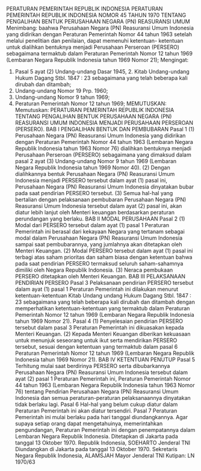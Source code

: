 PERATURAN PEMERINTAH REPUBLIK INDONESIA PERATURAN PEMERINTAH REPUBLIK INDONESIA NOMOR 45 TAHUN 1970 TENTANG PENGALIHAN BENTUK PERUSAHAAN NEGARA (PN) REASURANSI UMUM
Menimbang:
 baahwa Perusahaan Negara (PN) Reasuransi Umum Indonesia yang didirikan dengan Peraturan Pemerintah Nomor 44 tahun 1963 setelah melalui penelitian dan penilaian, dapat memenuhi ketentuan- ketentuan untuk dialihkan bentuknya menjadi Perusahaan Perseroan (PERSERO) sebagaimana termaktub dalam Peraturan Pemerintah Nomor 12 tahun 1969 (Lembaran Negara Republik Indonesia tahun 1969 Nomor 21);
Mengingat:

1. Pasal 5 ayat (2) Undang-undang Dasar 1945, 2. Kitab Undang-undang Hukum Dagang Stbl. 1847 : 23 sebagaimana yang telah beberapa kali dirubah dan ditambah;
3. Undang-undang Nomor 19 Prp. 1960;
4. Undang-undang Nomor 9 tahun 1969;
5. Peraturan Pemerintah Nomor 12 tahun 1969;
MEMUTUSKAN:
 Memutuskan: PERATURAN PEMERINTAH REPUBLIK INDONESIA TENTANG PENGALIHAN BENTUK PERUSAHAAN NEGARA (PN) REASURANSI UMUM INDONESIA MENJADI PERUSAHAAN PERSEROAN (PERSERO). BAB I PENGALIHAN BENTUK DAN PEMBUBARAN
Pasal 1
(1) Perusahaan Negara (PN) Reasuransi Umum Indonesia yang didirikan dengan Peraturan Pemerintah Nomor 44 tahun 1963 (Lembaran Negara Republik Indonesia tahun 1963 Nomor 76) dialihkan bentuknya menjadi Perusahaan Perseroan (PERSERO) sebagaimana yang dimaksud dalam pasal 2 ayat (3) Undang-undang Nomor 9 tahun 1969 (Lembaran Negara Republik Indonesia tahun 1969 Nomor 40). (2) Dengan dialihkannya bentuk Perusahaan Negara (PN) Reasuransi Umum Indonesia menjadi PERSERO tersebut dalam ayat (1) pasal ini, Perusahaan Negara (PN) Reasuransi Umum Indonesia dinyatakan bubar pada saat pendirian PERSERO tersebut. (3) Semua hal-hal yang bertalian dengan pelaksanaan pembubaran Perusahaan Negara (PN) Reasuransi Umum Indonesia tersebut dalam ayat (2) pasal ini, akan diatur lebih lanjut oleh Menteri keuangan berdasarkan peraturan perundangan yang berlaku. BAB II MODAL PERUSAHAAN
Pasal 2
(1) Modal dari PERSERO tersebut dalam ayat (1) pasal 1 Peraturan Pemerintah ini berasal dari kekayaan Negara yang tertanam sebagai modal dalam Perusahaan Negara (PN) Reasuransi Umum Indonesia sampai saat pembubarannya, yang jumlahnya akan ditetapkan oleh Menteri Keuangan. (2) Modal PERSERO tersebut dalam ayat (1) pasal ini terbagi atas saham prioritas dan saham biasa dengan ketentuan bahwa pada saat pendirian PERSERO termaksud seluruh saham-sahamnya dimiliki oleh Negara Republik Indonesia. (3) Neraca pembukaan PERSERO ditetapkan oleh Menteri Keuangan. BAB III PELAKSANAAN PENDIRIAN PERSERO
Pasal 3
Pelaksanaan pendirian PERSERO tersebut dalam ayat (1) pasal 1 Peraturan Pemerintah ini dilakukan menurut ketentuan-ketentuan Kitab Undang undang Hukum Dagang Stbl. 1847 : 23 sebagaimana yang telah beberapa kali dirubah dan ditambah dengan memperhatikan ketentuan-ketentuan yang termaktub dalam Peraturan Pemerintah Nomor 12 tahun 1969 (Lembaran Negara Republik Indonesia tahun 1969 Nomor 21). Pasal 4 (1) Penyelesaian pendirian PERSERO tersebut dalam pasal 3 Peraturan Pemerintah ini dikuasakan kepada Menteri Keuangan. (2) Kepada Menteri Keuangan diberikan kekuasaan untuk menunjuk seseorang untuk ikut serta mendirikan PERSERO tersebut, sesuai dengan ketentuan yang termaktub dalam pasal 6 Peraturan Pemerintah Nomor 12 tahun 1969 (Lembaran Negara Republik Indonesia tahun 1969 Nomor 21). BAB IV KETENTUAN PENUTUP
Pasal 5
Terhitung mulai saat berdirinya PERSERO serta dibubarkannya Perusahaan Negara (PN) Reasuransi Umum Indonesia tersebut dalam ayat (2) pasal 1 Peraturan Pemerintah ini, Peraturan Pemerintah Nomor 44 tahun 1963 (Lembaran Negara Republik Indonesia tahun 1963 Nomor 76) tentang Pendirian Perusahaan Negara (PN) Reasuransi Umum Indonesia dan semua peraturan-peraturan pelaksanaannya dinyatakan tidak berlaku lagi. Pasal 6 Hal-hal yang belum cukup diatur dalam Peraturan Pemerintah ini akan diatur tersendiri.
Pasal 7
Peraturan Pemerintah ini mulai berlaku pada hari tanggal diundangkannya. Agar supaya setiap orang dapat mengetahuinya, memerintahkan pengundangan, Peraturan Pemerintah ini dengan penempatannya dalam Lembaran Negara Republik Indonesia. Ditetapkan di Jakarta pada tanggal 13 Oktober 1970. Republik Indonesia, SOEHARTO Jenderal TNI Diundangkan di Jakarta pada tanggal 13 Oktober 1970. Sekretaris Negara Republik Indonesia, ALAMSJAH Mayor Jenderal TNI Kutipan: LN 1970/63